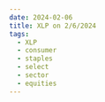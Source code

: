```yaml
---
date: 2024-02-06
title: XLP on 2/6/2024
tags: 
  - XLP
  - consumer
  - staples
  - select
  - sector
  - equities
---
```

<div class="post">
<snapshot-grid 
    :reports="['2024/02/05/CTA/XLP', '2024/02/06/CTA/XLP', '2024/02/06/MTP/XLP']"
    chart="2024/02/06/Chart/XLP"
/>
<p>

</p>
<p>

</p>
</div>